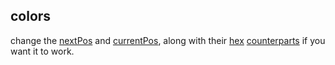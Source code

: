 ## colors

change the [nextPos](global.html#nextPos) and [currentPos](global.html#currentPos), along with their [hex](global.html#nextPieceMap) [counterparts](global.html#currentPieceMap) if you want it to work.
